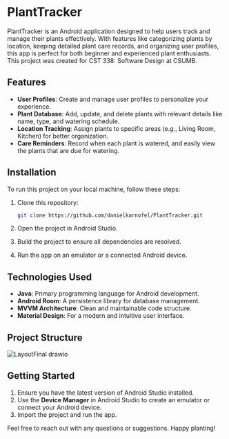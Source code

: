 # PlantTracker

PlantTracker is an Android application designed to help users track and manage their plants effectively. With features like categorizing plants by location, keeping detailed plant care records, and organizing user profiles, this app is perfect for both beginner and experienced plant enthusiasts. This project was created for CST 338: Software Design at CSUMB. 

## Features

- **User Profiles**: Create and manage user profiles to personalize your experience.
- **Plant Database**: Add, update, and delete plants with relevant details like name, type, and watering schedule.
- **Location Tracking**: Assign plants to specific areas (e.g., Living Room, Kitchen) for better organization.
- **Care Reminders**: Record when each plant is watered, and easily view the plants that are due for watering.

## Installation

To run this project on your local machine, follow these steps:

1. Clone this repository:
   ```bash
   git clone https://github.com/danielkarnofel/PlantTracker.git
   ```

2. Open the project in Android Studio.

3. Build the project to ensure all dependencies are resolved.

4. Run the app on an emulator or a connected Android device.

## Technologies Used

- **Java**: Primary programming language for Android development.
- **Android Room**: A persistence library for database management.
- **MVVM Architecture**: Clean and maintainable code structure.
- **Material Design**: For a modern and intuitive user interface.

## Project Structure

![LayoutFinal drawio](https://github.com/user-attachments/assets/45c4ce41-56f9-421a-96ee-916a5dc460c4)


## Getting Started

1. Ensure you have the latest version of Android Studio installed.
2. Use the **Device Manager** in Android Studio to create an emulator or connect your Android device.
3. Import the project and run the app.

Feel free to reach out with any questions or suggestions. Happy planting!
